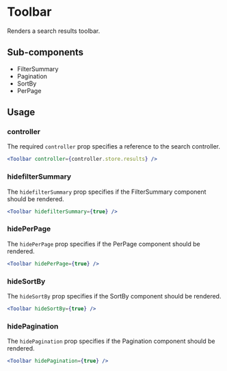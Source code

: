 # Toolbar

Renders a search results toolbar.

## Sub-components

- FilterSummary
- Pagination
- SortBy
- PerPage

## Usage

### controller
The required `controller` prop specifies a reference to the search controller.

```jsx
<Toolbar controller={controller.store.results} />
```

### hidefilterSummary
The `hidefilterSummary` prop specifies if the FilterSummary component should be rendered.  

```jsx
<Toolbar hidefilterSummary={true} />
```

### hidePerPage
The `hidePerPage` prop specifies if the PerPage component should be rendered.  

```jsx
<Toolbar hidePerPage={true} />
```

### hideSortBy
The `hideSortBy` prop specifies if the SortBy component should be rendered.  

```jsx
<Toolbar hideSortBy={true} />
```

### hidePagination
The `hidePagination` prop specifies if the Pagination component should be rendered.  

```jsx
<Toolbar hidePagination={true} />
```
